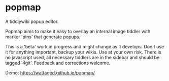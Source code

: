 # popmap

A tiddlywiki popup editor.

Popmap aims to make it easy to overlay an internal image tiddler with marker 'pins' that generate popups.

This is a 'beta' work in progress and might change as it develops. Don't use it for anything important, backup your wikis. Use at your own risk. There is no javascript used, all necessary tiddlers are in the sidebar and should be tagged '4git'.
Feedback and corrections welcome.

Demo: https://wattaged.github.io/popmap/

